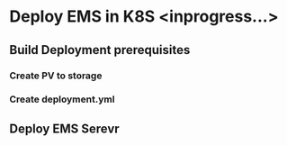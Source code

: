 # Deploy EMS in K8S <inprogress...>

## Build Deployment prerequisites

### Create PV to storage

### Create deployment.yml 

## Deploy EMS Serevr